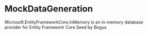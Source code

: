 # MockDataGeneration
Microsoft.EntityFrameworkCore.InMemory is an in-memory database provider for Entity Framework Core
Seed by Bogus
